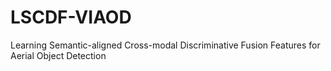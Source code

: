 # LSCDF-VIAOD
Learning Semantic-aligned Cross-modal Discriminative Fusion Features for Aerial Object Detection
